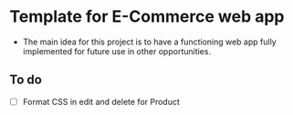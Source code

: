 # Template for E-Commerce web app
- The main idea for this project is to have a functioning web app fully implemented for future use in other opportunities.
## To do
- [ ] Format CSS in edit and delete for Product
